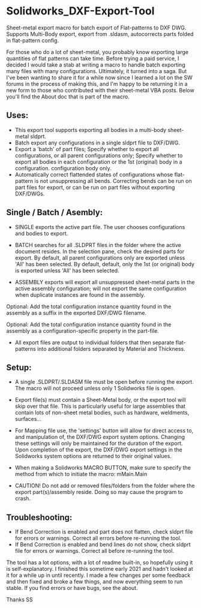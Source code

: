 # Solidworks_DXF-Export-Tool
Sheet-metal export macro for batch export of Flat-patterns to DXF DWG. Supports Multi-Body export, export from .sldasm, autocorrects parts folded in flat-pattern config.

For those who do a lot of sheet-metal, you probably know exporting large quantities of flat patterns can take time. Before trying a paid service, I decided I would take a stab at writing a macro to handle batch exporting many files with many configurations. Ultimately, it turned into a saga. But I've been wanting to share it for a while now since I learned a lot on the SW forums in the process of making this, and I'm happy to be returning it in a new form to those who contributed with their sheet-metal VBA posts. Below you'll find the About doc that is part of the macro.

Uses:
-------------------------------------------------
- This export tool supports exporting all bodies in a multi-body sheet-metal sldprt.
- Batch export any configurations in a single sldprt file to DXF/DWG.
- Export a 'batch' of part files; Specify whether to export all configurations, or all
parent configurations only; Specify whether to export all bodies in each
configuration or the 1st (original) body in a configuration.
configuration body only.
- Automatically correct flattended states of configurations whose flat-pattern is
not unsuppressing all bends. Correcting bends can be run on part files for
export, or can be run on part files without exporting DXF/DWGs.

Single / Batch / Asembly:
-------------------------------------------------
- SINGLE exports the active part file. The user chooses configurations and
bodies to export.

- BATCH searches for all .SLDPRT files in the folder where the active document
resides. In the selection pane, check the desired parts for export. By default,
all parent configurations only are exported unless 'All' has been selected. By
default, default, only the 1st (or original) body is exported unless 'All' has
been selected.

- ASSEMBLY exports will export all unsuppressed sheet-metal parts in the active
assembly configuration; will not export the same configuration when duplicate
instances are found in the assembly.

Optional: Add the total configuration instance quantity found in the assembly
as a suffix in the exported DXF/DWG filename.

Optional: Add the total configuration instance quantity found in the assembly
as a configuration-specific property in the part-file.

- All export files are output to individual folders that then separate flat-patterns
into additional folders separated by Material and Thickness.

Setup:
-------------------------------------------------
- A single .SLDPRT/.SLDASM file must be open before running the export. The
macro will not proceed unless only 1 Solidworks file is open.
- Export file(s) must contain a Sheet-Metal body, or the export tool will skip over
that file. This is particularly useful for large assemblies that contain lots of
non-sheet metal bodies, such as hardware, weldments, surfaces...
- For Mapping file use, the 'settings' button will allow for direct access to, and
manipulation of, the DXF/DWG export system options. Changing these
settings will only be maintained for the duration of the export. Upon
completion of the export, the DXF/DWG export settings in the Solidworks
system options are returned to their original values.
- When making a Solidworks MACRO BUTTON, make sure to specify the method
from which to initiate the macro: mMain.Main

- CAUTION! Do not add or removed files/folders from the folder
where the export part(s)/assembly reside. Doing so may cause the program to
crash.

Troubleshooting:
-------------------------------------------------
- If Bend Correction is enabled and part does not flatten, check sldprt file for
errors or warnings. Correct all errors before re-running the tool.
- If Bend Correction is enabled and bend lines do not show, check sldprt file for
errors or warnings. Correct all before re-running the tool.

The tool has a lot options, with a lot of readme built-in, so hopefully using it is 
self-explanatory. I finished this sometime early 2021 and hadn't looked at it for a 
while up in until recently. I made a few changes per some feedback and then fixed 
and broke a few things, and now everything seem to run stable. If you find errors 
or have bugs, see the about. 

Thanks SS
